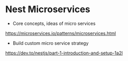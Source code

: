 # Nest Microservices

- Core concepts, ideas of micro services

https://microservices.io/patterns/microservices.html

- Build custom micro service strategy

https://dev.to/nestjs/part-1-introduction-and-setup-1a2l
